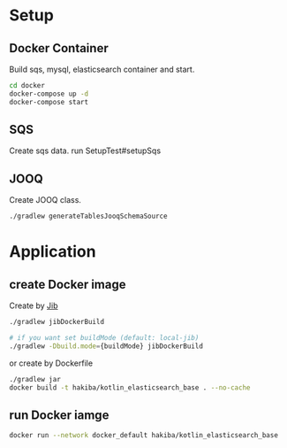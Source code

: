 # Setup
## Docker Container
Build sqs, mysql, elasticsearch container and start.
```bash
cd docker
docker-compose up -d
docker-compose start
```
## SQS 
Create sqs data.
run SetupTest#setupSqs

## JOOQ
Create JOOQ class.
```bash
./gradlew generateTablesJooqSchemaSource
```

# Application
## create Docker image
Create by [Jib](https://github.com/GoogleContainerTools/jib)
```bash
./gradlew jibDockerBuild

# if you want set buildMode (default: local-jib)
./gradlew -Dbuild.mode={buildMode} jibDockerBuild
```
or create by Dockerfile
```bash
./gradlew jar
docker build -t hakiba/kotlin_elasticsearch_base . --no-cache
```

## run Docker iamge
```bash
docker run --network docker_default hakiba/kotlin_elasticsearch_base
```
